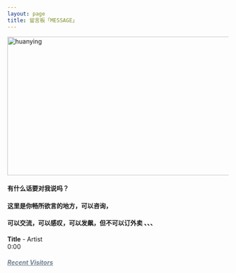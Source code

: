 ```yaml
---
layout: page
title: 留言板「MESSAGE」 
---
```


<!-- <img src="http://osg1u3s09.bkt.clouddn.com/image/jpg/material/bikenewfont.png" width="360" height="250" alt="huanying"/> -->
<img src="http://osg1u3s09.bkt.clouddn.com/image/jpg/material/bikenewfontsmall2.png" width="564" height="316" alt="huanying"/>


<p><h4>有什么话要对我说吗？</h4>     
<P><h4>这里是你畅所欲言的地方，可以咨询，</h4>
<p><h4>可以交流，可以感叹，可以发飙，但不可以订外卖 、、、</h4>   
<p>
<!--<audio autoplay="autopaly" controls="controls" loop="loop"  preload="auto" id="audio1">
	<source src="http://omjh2j5h3.bkt.clouddn.com/%E6%9D%8E%E7%8E%89%E5%88%9A%20-%20%E5%88%9A%E5%A5%BD%E9%81%87%E8%A7%81%E4%BD%A0.mp3" type="audio/mp3">你的浏览器不支持audio标签</a>
	</audio>

<div>  
   <object width="330" height="180" data="http://music.163.com/style/swf/widget.swf?sid=441877316&type=0&auto=1&width=310&height=430"       type="application/x-shockwave-flash"></object>  
  </div> 
-->


<div id="QPlayer" class="QPlayer">
<div id="pContent">
	<div id="player">
<span class="cover"></span>
<div class="ctrl">
<div class="musicTag marquee">
<strong>Title</strong>
<span> - </span>
<span class="artist">Artist</span>
</div>
<div class="progress">
<div class="timer left">0:00</div>
<div class="contr">
<div class="rewind icon"></div>
<div class="playback icon"></div>
<div class="fastforward icon"></div>
</div>
<div class="right">
<div class="liebiao icon"></div>
</div>
</div>
</div>
</div>
	<div class="ssBtn">
	        <div class="adf"></div>
    </div>
</div>
<ol id="playlist"></ol>
</div>

<script src="/js/jquery.min.js"></script>
<script src="/js/jquery.marquee.min.js"></script>

<script>
var	playlist = [

{title:"I Believe",artist:"絢香",mp3:"http://osg1u3s09.bkt.clouddn.com/music/%E7%B5%A2%E9%A6%99-I%20Believe.mp3",cover:"http://p4.music.126.net/Nn8kTtc14uWJw_UWbEc5mg==/7909886650478099.jpg?param=106x106",},


{title:"おかえり",artist:"絢香",mp3:"http://osg1u3s09.bkt.clouddn.com/music/%E7%B5%A2%E9%A6%99-%E3%81%8A%E3%81%8B%E3%81%88%E3%82%8A.mp3",cover:"http://p4.music.126.net/Nn8kTtc14uWJw_UWbEc5mg==/7909886650478099.jpg?param=106x106",},


{title:"Jewelry Day",artist:"絢香",mp3:"http://osg1u3s09.bkt.clouddn.com/music/%E7%B5%A2%E9%A6%99-Jewelry%20Day.mp3",cover:"http://p4.music.126.net/d5ryd0uwq29KWk3bRZ1wsA==/45079976751142.jpg?param=106x106",},

{title:"Flavor Of Life",artist:"宇多田ヒカル",mp3:"http://osg1u3s09.bkt.clouddn.com/music/%E5%AE%87%E5%A4%9A%E7%94%B0%E3%83%92%E3%82%AB%E3%83%AB-Flavor%20Of%20Life%20-%20Ballad%20Version%20-.mp3",cover:"http://p4.music.126.net/Nn8kTtc14uWJw_UWbEc5mg==/7909886650478099.jpg?param=106x106",},


{title:"HEART_STATION",artist:"宇多田ヒカル",mp3:"http://osg1u3s09.bkt.clouddn.com/music/HEART_STATION.mp3",cover:"http://p4.music.126.net/F2fqWwTTT2DAOKPQKQ-G0A==/5892282813545901.jpg?param=106x106",},


{title:"First Love",artist:"宇多田ヒカル",mp3:"http://osg1u3s09.bkt.clouddn.com/music/%E5%AE%87%E5%A4%9A%E7%94%B0%E3%83%92%E3%82%AB%E3%83%AB-First%20Love%20-Original%20Karaoke.mp3",cover:"http://p3.music.126.net/iYG3tZ2xSKrzf65BaDtEJQ==/7929677860524772.jpg?param=106x106",},


{title:"lovestory",artist:"小田和正 ",mp3:"http://osg1u3s09.bkt.clouddn.com/music/lovestory.mp3",cover:"http://p4.music.126.net/G2nCsXpMc81lcUY-pOHr9Q==/2528876745541310.jpg?param=106x106",},


{title:"单行的轨道",artist:"G.E.M. 邓紫棋",mp3:"http://osg1u3s09.bkt.clouddn.com/music/G.E.M.%20%E9%82%93%E7%B4%AB%E6%A3%8B%20-%20%E5%8D%95%E8%A1%8C%E7%9A%84%E8%BD%A8%E9%81%93%20%5Bmqms2%5D.mp3",cover:"http://p4.music.126.net/Nn8kTtc14uWJw_UWbEc5mg==/7909886650478099.jpg?param=106x106",},

{title:"很爱过",artist:"丁当",mp3:"http://osg1u3s09.bkt.clouddn.com/music/%E4%B8%81%E5%BD%93%20-%20%E5%BE%88%E7%88%B1%E8%BF%87%20%5Bmqms2%5D.mp3",cover:"http://p4.music.126.net/7VJn16zrictuj5kdfW1qHA==/3264450024433083.jpg?param=106x106",},


{title:"意外",artist:"薛之谦",mp3:"http://osg1u3s09.bkt.clouddn.com/music/%E8%96%9B%E4%B9%8B%E8%B0%A6-%E6%84%8F%E5%A4%96.mp3",cover:"http://p3.music.126.net/1odRfg3HXWmYw02EMXKRKQ==/116548232557498.jpg?param=106x106",},

{title:"刚好遇见你",artist:"李玉刚",mp3:"http://omjh2j5h3.bkt.clouddn.com/music/%E6%9D%8E%E7%8E%89%E5%88%9A%20-%20%E5%88%9A%E5%A5%BD%E9%81%87%E8%A7%81%E4%BD%A0.mp3",cover:"http://p4.music.126.net/Nn8kTtc14uWJw_UWbEc5mg==/7909886650478099.jpg?param=106x106",},

{title:"Whataya Want from Me",artist:"Adam Lambert",mp3:"http://osg1u3s09.bkt.clouddn.com/music/Adam%20Lambert%20-%20Whataya%20Want%20from%20Me%20%5Bmqms2%5D.mp3",cover:"http://p4.music.126.net/YXY1vPG5rtdV7w_cWDnNWw==/884007348732141.jpg?param=106x106",},

{title:"총 맞은 것처럼 (像中枪一样)",artist:"백지영 (白智英) - ",mp3:"http://osg1u3s09.bkt.clouddn.com/music/%EB%B0%B1%EC%A7%80%EC%98%81%20%28%E7%99%BD%E6%99%BA%E8%8B%B1%29%20-%20%EC%B4%9D%20%EB%A7%9E%EC%9D%80%20%EA%B2%83%EC%B2%98%EB%9F%BC%20%28%E5%83%8F%E4%B8%AD%E6%9E%AA%E4%B8%80%E6%A0%B7%29%20%5Bmqms2%5D.mp3",cover:"http://p4.music.126.net/KLw_TLTRUe9pClPv4vlEtQ==/936783906865219.jpg?param=106x106",},

];
  var isRotate = true;
  var autoplay = true;
</script>

<script src="/js/player.js"></script>
<script>

function bgChange(){
	var lis= $('.lib');
	for(var i=0; i<lis.length; i+=2)
	lis[i].style.background = 'rgba(246, 246, 246, 0.5)';
}
window.onload = bgChange;
</script>

<meta charset="utf-8">
  <meta name="viewport" content="width=device-width, initial-scale=1" />
	<title></title>
	<link rel="stylesheet" href="/css/player.css">



<script>
myVid=document.getElementById("audio1");

function setHalfVolume()
  { 
  myVid.volume=0.2;
  } 

</script> 


<!-- 多说评论框 start 
	<div class="ds-thread" data-thread-key="/liuyan/" data-title="留言板" data-url="http://roboutkang/liuyan/"></div>
<!-- 多说评论框 end 
<!-- 多说公共JS代码 start (一个网页只需插入一次) 
<script type="text/javascript">
var duoshuoQuery = {short_name:"robotkang"};
	(function() {
		var ds = document.createElement('script');
		ds.type = 'text/javascript';ds.async = true;
		ds.src = (document.location.protocol == 'https:' ? 'https:' : 'http:') + '//static.duoshuo.com/embed.js';
		ds.charset = 'UTF-8';
		(document.getElementsByTagName('head')[0] 
		 || document.getElementsByTagName('body')[0]).appendChild(ds);
	})();
	</script>
<!-- 多说公共JS代码 end -->

<!-- <div id="cloud-tie-wrapper" class="cloud-tie-wrapper"></div>
<script>
  var cloudTieConfig = {
    url: document.location.href, 
    sourceId: "",
    productKey: "88e913c19bd844db833a1288040a08ce",
    target: "cloud-tie-wrapper"
  };
</script>
<script src="https://img1.cache.netease.com/f2e/tie/yun/sdk/loader.js"></script>
-->

<div id="cloud-tie-wrapper" class="cloud-tie-wrapper"></div>
<script src="https://img1.cache.netease.com/f2e/tie/yun/sdk/loader.js"></script>
<script>
var cloudTieConfig = {
  url: document.location.href, 
  sourceId: "",
  productKey: "36a79d16b76f4986bebd77e48a1e3fe4",
  target: "cloud-tie-wrapper"
};
var yunManualLoad = true;
Tie.loader("aHR0cHM6Ly9hcGkuZ2VudGllLjE2My5jb20vcGMvbGl2ZXNjcmlwdC5odG1s", true);
</script>


<p>
<a href="/fangke/" style="color:#708090"> <h5>Recent Visitors</h5></a>  
</p>



